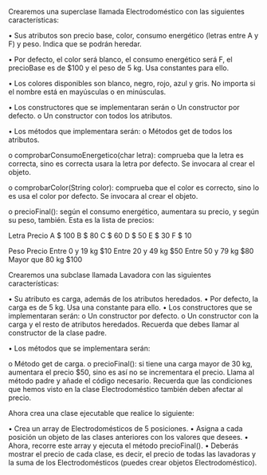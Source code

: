 Crearemos una superclase llamada Electrodoméstico con las siguientes características:

 •	Sus atributos son precio base, color, consumo energético (letras entre A y F) y peso. Indica que se podrán heredar.
 
 •	Por defecto, el color será blanco, el consumo energético será F, el precioBase es de $100  y el peso de 5 kg. Usa constantes para ello.
 
 •	Los colores disponibles son blanco, negro, rojo, azul y gris. No importa si el nombre está en mayúsculas o en minúsculas.
 
•	Los constructores que se implementaran serán 
 o	Un constructor por defecto.
 o	Un constructor con todos los atributos.
 
•	Los métodos que implementara serán: 
 o	Métodos get de todos los atributos.
 
o	comprobarConsumoEnergetico(char letra): comprueba que la letra es correcta, sino es correcta usara la letra por defecto. Se invocara al crear el objeto.

o	comprobarColor(String color): comprueba que el color es correcto, sino lo es usa el color por defecto. Se invocara al crear el objeto.

o	precioFinal(): según el consumo energético, aumentara su precio, y según su peso, también. Esta es la lista de precios:

Letra			Precio
A			$ 100 
B			$ 80 
C			$ 60 
D			$ 50 
E			$ 30 
F			$ 10 
 
Peso		Precio
Entre 0 y 19 kg		$10
Entre 20 y 49 kg		$50
Entre 50 y 79 kg		$80
Mayor que 80 kg		$100
 
 
Crearemos una subclase llamada Lavadora con las siguientes características:

•	Su atributo es carga, además de los atributos heredados.
•	Por defecto, la carga es de 5 kg. Usa una constante para ello.
•	Los constructores que se implementaran serán: 
o	Un constructor por defecto.
o	Un constructor con la carga y el resto de atributos heredados. Recuerda que debes llamar al constructor de la clase padre.
 
•	Los métodos que se implementara serán: 

o	Método get de carga.
o	precioFinal(): si tiene una carga mayor de 30 kg, aumentara el precio $50, sino es así no se incrementara el precio. Llama al método padre y añade el código necesario. Recuerda que las condiciones que hemos visto en la clase Electrodoméstico también deben afectar al precio.

Ahora crea una clase ejecutable que realice lo siguiente:

•	Crea un array de Electrodomésticos de 5 posiciones.
•	Asigna a cada posición un objeto de las clases anteriores con los valores que desees.
•	Ahora, recorre este array y ejecuta el método precioFinal().
•	Deberás mostrar el precio de cada clase, es decir, el precio de todas las lavadoras y la suma de los Electrodomésticos (puedes crear objetos Electrodoméstico).
